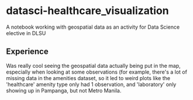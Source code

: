 # datasci-healthcare_visualization
A notebook working with geospatial data as an activity for Data Science elective in DLSU

## Experience
Was really cool seeing the geospatial data actually being put in the map, especially when looking at some observations (for example, there's a lot of missing data in the amenities dataset, so it led to weird plots like the 'healthcare' amenity type only had 1 observation, and 'laboratory' only showing up in Pampanga, but not Metro Manila.
